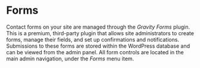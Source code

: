 # Forms

Contact forms on your site are managed through the *Gravity Forms* plugin. This is a premium, third-party plugin that allows site administrators to create forms, manage their fields, and set up confirmations and notifications. Submissions to these forms are stored within the WordPress database and can be viewed from the admin panel. All form controls are located in the main admin navigation, under the *Forms* menu item.